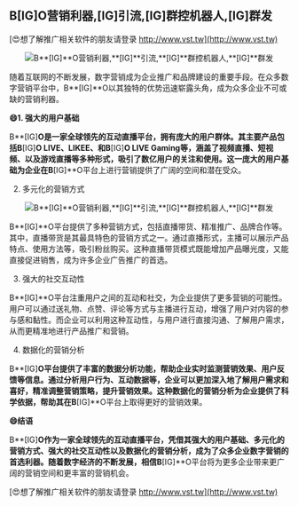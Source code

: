## **B**[IG]**O营销利器,**[IG]**引流,**[IG]**群控机器人,**[IG]**群发**

[😍想了解推广相关软件的朋友请登录 http://www.vst.tw](http://www.vst.tw)

 <center><img src="https://vst.tw/MP4/tuiguang/png/4.png" alt="B**[IG]**O营销利器,**[IG]**引流,**[IG]**群控机器人,**[IG]**群发"></center>

随着互联网的不断发展，数字营销成为企业推广和品牌建设的重要手段。在众多数字营销平台中，B**[IG]**O以其独特的优势迅速崭露头角，成为众多企业不可或缺的营销利器。

**😄1. 强大的用户基础**

B**[IG]**O是一家全球领先的互动直播平台，拥有庞大的用户群体。其主要产品包括B**[IG]**O LIVE、LIKEE、和B**[IG]**O LIVE Gaming等，涵盖了视频直播、短视频、以及游戏直播等多种形式，吸引了数亿用户的关注和使用。这一庞大的用户基础为企业在B**[IG]**O平台上进行营销提供了广阔的空间和潜在受众。

2. 多元化的营销方式

 <center><img src="https://vst.tw/MP4/tuiguang/png/7.png" alt="B**[IG]**O营销利器,**[IG]**引流,**[IG]**群控机器人,**[IG]**群发"></center>

B**[IG]**O平台提供了多种营销方式，包括直播带货、精准推广、品牌合作等。其中，直播带货是其最具特色的营销方式之一。通过直播形式，主播可以展示产品特点、使用方法等，吸引粉丝购买。这种直播带货模式既能增加产品曝光度，又能直接促进销售，成为许多企业广告推广的首选。

3. 强大的社交互动性

B**[IG]**O平台注重用户之间的互动和社交，为企业提供了更多营销的可能性。用户可以通过送礼物、点赞、评论等方式与主播进行互动，增强了用户对内容的参与感和黏性。而企业可以利用这种互动性，与用户进行直接沟通、了解用户需求，从而更精准地进行产品推广和营销。

4. 数据化的营销分析

B**[IG]**O平台提供了丰富的数据分析功能，帮助企业实时监测营销效果、用户反馈等信息。通过分析用户行为、互动数据等，企业可以更加深入地了解用户需求和喜好，精准调整营销策略，提升营销效果。这种数据化的营销分析为企业提供了科学依据，帮助其在B**[IG]**O平台上取得更好的营销效果。

**😄结语**

B**[IG]**O作为一家全球领先的互动直播平台，凭借其强大的用户基础、多元化的营销方式、强大的社交互动性以及数据化的营销分析，成为了众多企业数字营销的首选利器。随着数字经济的不断发展，相信B**[IG]**O平台将为更多企业带来更广阔的营销空间和更丰富的营销机会。

[😍想了解推广相关软件的朋友请登录 http://www.vst.tw](http://www.vst.tw)



